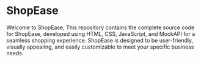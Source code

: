 # ShopEase
Welcome to ShopEase, This repository contains the complete source code for ShopEase, developed using HTML, CSS, JavaScript, and MockAPI for a seamless shopping experience. ShopEase is designed to be user-friendly, visually appealing, and easily customizable to meet your specific business needs.
